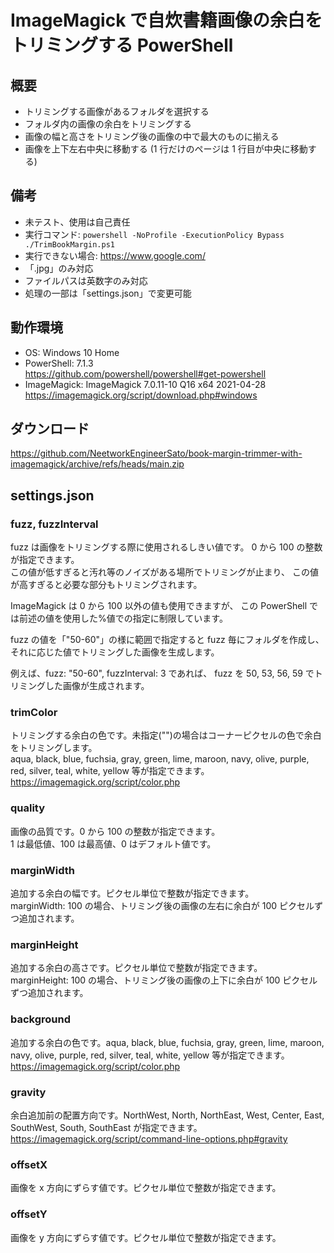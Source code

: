 # ImageMagick で自炊書籍画像の余白をトリミングする PowerShell

## 概要

- トリミングする画像があるフォルダを選択する
- フォルダ内の画像の余白をトリミングする
- 画像の幅と高さをトリミング後の画像の中で最大のものに揃える
- 画像を上下左右中央に移動する (1 行だけのページは 1 行目が中央に移動する)

## 備考

- 未テスト、使用は自己責任
- 実行コマンド: `powershell -NoProfile -ExecutionPolicy Bypass ./TrimBookMargin.ps1`
- 実行できない場合: <https://www.google.com/>
- 「.jpg」のみ対応
- ファイルパスは英数字のみ対応
- 処理の一部は「settings.json」で変更可能

## 動作環境

- OS: Windows 10 Home
- PowerShell: 7.1.3  
  <https://github.com/powershell/powershell#get-powershell>
- ImageMagick: ImageMagick 7.0.11-10 Q16 x64 2021-04-28  
  <https://imagemagick.org/script/download.php#windows>

## ダウンロード

<https://github.com/NeetworkEngineerSato/book-margin-trimmer-with-imagemagick/archive/refs/heads/main.zip>

## settings.json

### fuzz, fuzzInterval

fuzz は画像をトリミングする際に使用されるしきい値です。
0 から 100 の整数が指定できます。  
この値が低すぎると汚れ等のノイズがある場所でトリミングが止まり、
この値が高すぎると必要な部分もトリミングされます。

ImageMagick は 0 から 100 以外の値も使用できますが、
この PowerShell では前述の値を使用した%値での指定に制限しています。

fuzz の値を「"50-60"」の様に範囲で指定すると fuzz 毎にフォルダを作成し、
それに応じた値でトリミングした画像を生成します。

例えば、fuzz: "50-60", fuzzInterval: 3 であれば、
fuzz を 50, 53, 56, 59 でトリミングした画像が生成されます。

### trimColor

トリミングする余白の色です。未指定("")の場合はコーナーピクセルの色で余白をトリミングします。  
aqua, black, blue, fuchsia, gray, green, lime, maroon, navy, olive, purple, red, silver, teal, white, yellow 等が指定できます。  
<https://imagemagick.org/script/color.php>

### quality

画像の品質です。0 から 100 の整数が指定できます。  
1 は最低値、100 は最高値、0 はデフォルト値です。

### marginWidth

追加する余白の幅です。ピクセル単位で整数が指定できます。  
marginWidth: 100 の場合、トリミング後の画像の左右に余白が 100 ピクセルずつ追加されます。

### marginHeight

追加する余白の高さです。ピクセル単位で整数が指定できます。  
marginHeight: 100 の場合、トリミング後の画像の上下に余白が 100 ピクセルずつ追加されます。

### background

追加する余白の色です。aqua, black, blue, fuchsia, gray, green, lime, maroon, navy, olive, purple, red, silver, teal, white, yellow 等が指定できます。  
<https://imagemagick.org/script/color.php>

### gravity

余白追加前の配置方向です。NorthWest, North, NorthEast, West, Center, East, SouthWest, South, SouthEast が指定できます。  
<https://imagemagick.org/script/command-line-options.php#gravity>

### offsetX

画像を x 方向にずらす値です。ピクセル単位で整数が指定できます。

### offsetY

画像を y 方向にずらす値です。ピクセル単位で整数が指定できます。
